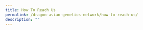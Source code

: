 ```yaml
---
title: How To Reach Us
permalink: /dragon-asian-genetics-network/how-to-reach-us/
description: ""
---
```

